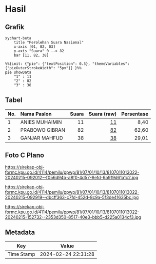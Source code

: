 # Hasil

## Grafik

```mermaid
xychart-beta
    title "Perolehan Suara Nasional"
    x-axis [01, 02, 03]
    y-axis "Suara" 0 --> 82
    bar [11, 82, 38]
```

```mermaid
%%{init: {"pie": {"textPosition": 0.5}, "themeVariables": {"pieOuterStrokeWidth": "5px"}} }%%
pie showData
    "1" : 11
    "2" : 82
    "3" : 38
```

## Tabel

| No. | Nama Paslon    | Suara | Suara (raw) | Persentase |
|:--- |:-------------- | -----:| -----------:| ----------:|
| 1   | ANIES MUHAIMIN | 11    | [11][p-1]   | 8,40       |
| 2   | PRABOWO GIBRAN | 82    | [82][p-2]   | 62,60      |
| 3   | GANJAR MAHFUD  | 38    | [38][p-3]   | 29,01      |


[p-1]: https://github.com/gigit-pemilu/pemilu-2024/blob/main/pilpres/hitung-suara/sub/81-maluku/sub/07-kepulauan-aru/sub/01-pulau-pulau-aru/sub/1013-siwa-lima/sub/022-tps/sub/paslon-1.txt
[p-2]: https://github.com/gigit-pemilu/pemilu-2024/blob/main/pilpres/hitung-suara/sub/81-maluku/sub/07-kepulauan-aru/sub/01-pulau-pulau-aru/sub/1013-siwa-lima/sub/022-tps/sub/paslon-2.txt
[p-3]: https://github.com/gigit-pemilu/pemilu-2024/blob/main/pilpres/hitung-suara/sub/81-maluku/sub/07-kepulauan-aru/sub/01-pulau-pulau-aru/sub/1013-siwa-lima/sub/022-tps/sub/paslon-3.txt

## Foto C Plano

https://sirekap-obj-formc.kpu.go.id/4114/pemilu/ppwp/81/07/01/10/13/8107011013022-20240215-092012--f056d94b-a8f0-4d57-9efd-6a9f9d61a1c2.jpg

https://sirekap-obj-formc.kpu.go.id/4114/pemilu/ppwp/81/07/01/10/13/8107011013022-20240215-092919--dbcff363-c7fd-452d-8c9a-5f3de41635bc.jpg

https://sirekap-obj-formc.kpu.go.id/4114/pemilu/ppwp/81/07/01/10/13/8107011013022-20240215-152732--2353d350-8517-40e3-bbb5-d225a0134cf3.jpg


## Metadata

| Key        | Value               |
| ---------- | ------------------- |
| Time Stamp | 2024-02-24 22:31:28 |



